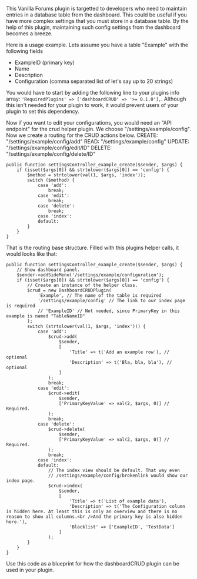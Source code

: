 This Vanilla Forums plugin is targetted to developers who need to maintain entries in a database table from the dashboard.
This could be useful if you have more complex settings that you must store in a database table. By the help of this plugin, maintaining such config settings from the dashboard becomes a breeze.

Here is a usage example. Lets assume you have a table "Example" with the following fields
- ExampleID (primary key)
- Name
- Description
- Configuration (comma separated list of let's say up to 20 strings)

You would have to start by adding the following line to your plugins info array: `'RequiredPlugins' => ['dashboardCRUD' => '>= 0.1.0'],`. Although this isn't needed for your plugin to work, it would prevent users of your plugin to set this dependency.

Now if you want to edit your configurations, you would need an "API endpoint" for the crud helper plugin. We choose "/settings/example/config".
Now we create a routing for the CRUD actions below.
CREATE: "/settings/example/config/add"
READ: "/settings/example/config"
UPDATE: "/settings/example/config/edit/ID"
DELETE: "/settings/example/config/delete/ID"
~~~
public function settingsController_example_create($sender, $args) {
    if (isset($args[0]) && strtolower($args[0]) == 'config') {
        $method = strtolower(val(1, $args, 'index'));
        switch ($method) {
            case 'add':
                break;
            case 'edit':
                break;
            case 'delete':
                break;
            case 'index':
            default:
        }
    }
}
~~~

That is the routing base structure. Filled with this plugins helper calls, it would looks like that:
~~~
public function settingsController_example_create($sender, $args) {
    // Show dashboard panel.
    $sender->addSideMenu('/settings/example/configuration');
    if (isset($args[0]) && strtolower($args[0]) == 'config') {
        // Create an instance of the helper class.
        $crud = new DashboardCRUDPlugin(
            'Example', // The name of the table is required
            '/settings/example/config' // The link to our index page is required
            // 'ExampleID' // Not needed, since PrimaryKey in this example is named "TableNameID"
        );
        switch (strtolower(val(1, $args, 'index'))) {
            case 'add':
                $crud->add(
                    $sender,
                    [
                        'Title' => t('Add an example row'), // optional
                        'Description' => t('Bla, bla, bla'), // optional
                    ]
                );
                break;
            case 'edit':
                $crud->edit(
                    $sender,
                    ['PrimaryKeyValue' => val(2, $args, 0)] // Required.
                );
                break;
            case 'delete':
                $crud->delete(
                    $sender,
                    ['PrimaryKeyValue' => val(2, $args, 0)] // Required.
                );
                break;
            case 'index':
            default:
                // The index view should be default. That way even
                // /settings/example/config/brokenlink would show our index page.
                $crud->index(
                    $sender,
                    [
                        'Title' => t('List of example data'),
                        'Description' => t('The Configuration column is hidden here. At least this is only an overview and there is no reason to show all columns.<br />And the primary key is also hidden here.'),
                        'Blacklist' => ['ExampleID', 'TestData']
                    ]
                );
        }
    }
}
~~~

Use this code as a blueprint for how the dashboardCRUD plugin can be used in your plugin.